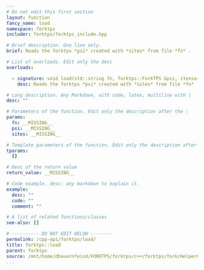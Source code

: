 ```yaml
---
# Do not edit this first section
layout: function
fancy_name: load
namespace: forktps
includer: forktps/forktps_include.hpp

# Brief description. One line only.
brief: Reads the forktps *psi* created with *sites* from file *fn* .

# List of overloads. Edit only the desc
overloads:

  - signature: void load(std::string fn, forktps::ForkTPS &psi, itensor::SiteSet const &sites)
    desc: Reads the forktps *psi* created with *sites* from file *fn* .

# Long description. Any Markdown, with code, latex, multiline with |
desc: ""

# Parameters of the function. Edit only the description after the :
params:
  fn: __MISSING__
  psi: __MISSING__
  sites: __MISSING__

# Template parameters of the function. Edit only the description after the :
tparams:
  {}

# Desc of the return value
return_value: __MISSING__

# Code example. desc: any markdown to explain it.
example:
  desc: ""
  code: ""
  comment: ""

# A list of related functions/classes
see-also: []

# ---------- DO NOT EDIT BELOW --------
permalink: /cpp-api/forktps/load/
title: forktps::load
parent: forktps
source: /mnt/home/dbauernfeind/FORKTPS/forktps/c++/forktps/fork/HelperFunctions.hpp
...
```


